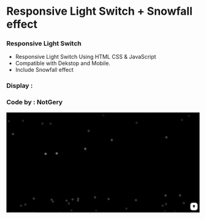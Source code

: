 # Responsive Light Switch + Snowfall effect
### Responsive Light Switch

- Responsive Light Switch Using HTML CSS & JavaScript
- Compatible with Dekstop and Mobile.
- Include Snowfall effect

### Display : 

### Code by : NotGery
![preview img](/preview1.png)
